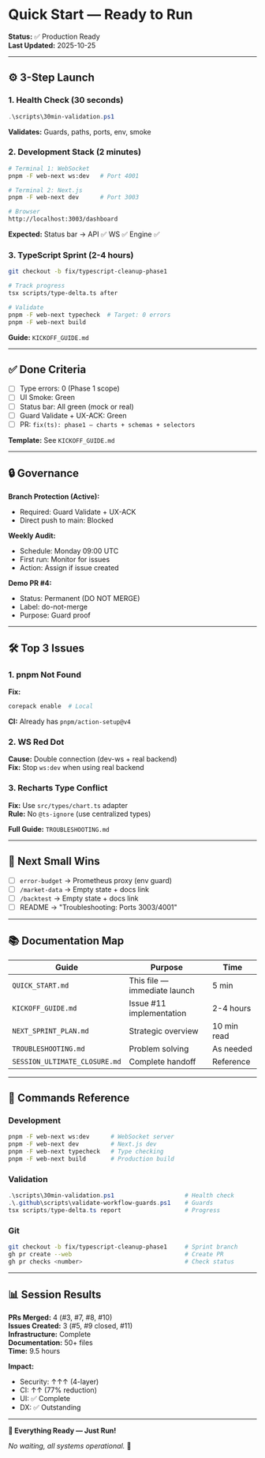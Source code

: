 # Quick Start — Ready to Run

**Status:** ✅ Production Ready  
**Last Updated:** 2025-10-25

---

## ⚙️ 3-Step Launch

### 1. Health Check (30 seconds)
```powershell
.\scripts\30min-validation.ps1
```
**Validates:** Guards, paths, ports, env, smoke

### 2. Development Stack (2 minutes)
```bash
# Terminal 1: WebSocket
pnpm -F web-next ws:dev   # Port 4001

# Terminal 2: Next.js
pnpm -F web-next dev      # Port 3003

# Browser
http://localhost:3003/dashboard
```
**Expected:** Status bar → API ✅ WS ✅ Engine ✅

### 3. TypeScript Sprint (2-4 hours)
```bash
git checkout -b fix/typescript-cleanup-phase1

# Track progress
tsx scripts/type-delta.ts after

# Validate
pnpm -F web-next typecheck  # Target: 0 errors
pnpm -F web-next build
```
**Guide:** `KICKOFF_GUIDE.md`

---

## ✅ Done Criteria

- [ ] Type errors: 0 (Phase 1 scope)
- [ ] UI Smoke: Green
- [ ] Status bar: All green (mock or real)
- [ ] Guard Validate + UX-ACK: Green
- [ ] PR: `fix(ts): phase1 – charts + schemas + selectors`

**Template:** See `KICKOFF_GUIDE.md`

---

## 🔒 Governance

**Branch Protection (Active):**
- Required: Guard Validate + UX-ACK
- Direct push to main: Blocked

**Weekly Audit:**
- Schedule: Monday 09:00 UTC
- First run: Monitor for issues
- Action: Assign if issue created

**Demo PR #4:**
- Status: Permanent (DO NOT MERGE)
- Label: do-not-merge
- Purpose: Guard proof

---

## 🛠️ Top 3 Issues

### 1. pnpm Not Found
**Fix:**
```bash
corepack enable  # Local
```
**CI:** Already has `pnpm/action-setup@v4`

### 2. WS Red Dot
**Cause:** Double connection (dev-ws + real backend)  
**Fix:** Stop `ws:dev` when using real backend

### 3. Recharts Type Conflict
**Fix:** Use `src/types/chart.ts` adapter  
**Rule:** No `@ts-ignore` (use centralized types)

**Full Guide:** `TROUBLESHOOTING.md`

---

## 🎯 Next Small Wins

- [ ] `error-budget` → Prometheus proxy (env guard)
- [ ] `/market-data` → Empty state + docs link
- [ ] `/backtest` → Empty state + docs link
- [ ] README → "Troubleshooting: Ports 3003/4001"

---

## 📚 Documentation Map

| Guide | Purpose | Time |
|-------|---------|------|
| `QUICK_START.md` | This file — immediate launch | 5 min |
| `KICKOFF_GUIDE.md` | Issue #11 implementation | 2-4 hours |
| `NEXT_SPRINT_PLAN.md` | Strategic overview | 10 min read |
| `TROUBLESHOOTING.md` | Problem solving | As needed |
| `SESSION_ULTIMATE_CLOSURE.md` | Complete handoff | Reference |

---

## 🚀 Commands Reference

### Development
```bash
pnpm -F web-next ws:dev      # WebSocket server
pnpm -F web-next dev         # Next.js dev
pnpm -F web-next typecheck   # Type checking
pnpm -F web-next build       # Production build
```

### Validation
```powershell
.\scripts\30min-validation.ps1                    # Health check
.\.github\scripts\validate-workflow-guards.ps1    # Guards
tsx scripts/type-delta.ts report                  # Progress
```

### Git
```bash
git checkout -b fix/typescript-cleanup-phase1     # Sprint branch
gh pr create --web                                # Create PR
gh pr checks <number>                             # Check status
```

---

## 📊 Session Results

**PRs Merged:** 4 (#3, #7, #8, #10)  
**Issues Created:** 3 (#5, #9 closed, #11)  
**Infrastructure:** Complete  
**Documentation:** 50+ files  
**Time:** 9.5 hours

**Impact:**
- Security: ↑↑↑ (4-layer)
- CI: ↑↑ (77% reduction)
- UI: ✅ Complete
- DX: ✅ Outstanding

---

**🎯 Everything Ready — Just Run!**

*No waiting, all systems operational.* 🚀

